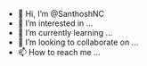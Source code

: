 - 👋 Hi, I’m @SanthoshNC
- 👀 I’m interested in ...
- 🌱 I’m currently learning ...
- 💞️ I’m looking to collaborate on ...
- 📫 How to reach me ...

<!---
SanthoshNC/SanthoshNC is a ✨ special ✨ repository because its `README.md` (this file) appears on your GitHub profile.
You can click the Preview link to take a look at your changes.
--->
